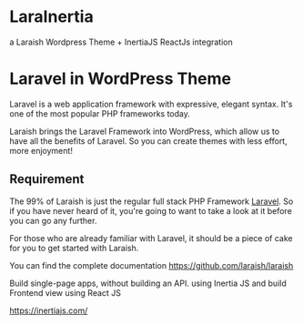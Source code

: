 # LaraInertia
a Laraish Wordpress Theme + InertiaJS ReactJs integration

# Laravel in WordPress Theme

Laravel is a web application framework with expressive, elegant syntax. It's one of the most popular PHP frameworks today.

Laraish brings the Laravel Framework into WordPress, which allow us to have all the benefits of Laravel. So you can create themes with less effort, more enjoyment!


## Requirement

The 99% of Laraish is just the regular full stack PHP Framework [Laravel](https://laravel.com/). So if you have never heard of it, you're going to want to take a look at it before you can go any further.

For those who are already familiar with Laravel, it should be a piece of cake for you to get started with Laraish.

You can find the complete documentation https://github.com/laraish/laraish


Build single-page apps, without building an API. using Inertia JS and build Frontend view using React JS

https://inertiajs.com/
